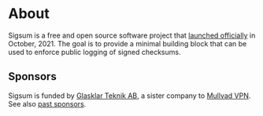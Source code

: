# About
Sigsum is a free and open source software project that [launched officially][]
in October, 2021.  The goal is to provide a minimal building block that can be
used to enforce public logging of signed checksums.

[launched officially]: https://lists.sigsum.org/mailman3/hyperkitty/list/sigsum-general@lists.sigsum.org/thread/ZCWCOWYTBQSVYWADEHBAWYEHNS3FJ6RK/

## Sponsors

Sigsum is funded by [Glasklar Teknik AB][], a sister company to [Mullvad VPN][].
See also [past sponsors](/past-sponsors).

[Glasklar Teknik AB]: https://www.glasklarteknik.se/
[Mullvad VPN]: https://www.mullvad.net/
